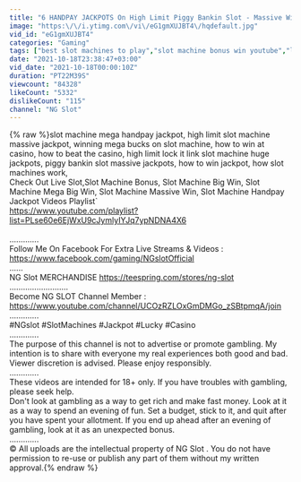```yaml
---
title: "6 HANDPAY JACKPOTS On High Limit Piggy Bankin Slot - Massive Winning Session"
image: "https:\/\/i.ytimg.com\/vi\/eG1gmXUJBT4\/hqdefault.jpg"
vid_id: "eG1gmXUJBT4"
categories: "Gaming"
tags: ["best slot machines to play","slot machine bonus win youtube","las vegas casinos slot machines"]
date: "2021-10-18T23:38:47+03:00"
vid_date: "2021-10-18T00:00:10Z"
duration: "PT22M39S"
viewcount: "84328"
likeCount: "5332"
dislikeCount: "115"
channel: "NG Slot"
---
```

{% raw %}slot machine mega handpay jackpot, high limit slot machine massive jackpot, winning mega bucks on slot machine, how to win at casino, how to beat the casino,  high limit lock it link slot machine huge jackpots, piggy bankin slot massive jackpots, how to win jackpot, how slot machines work,<br />Check Out Live Slot,Slot Machine Bonus, Slot Machine Big Win, Slot Machine Mega Big Win, Slot Machine Massive Win, Slot Machine Handpay Jackpot Videos Playlist`<br /><a rel="nofollow" target="blank" href="https://www.youtube.com/playlist?list=PLse60e6EjWxU9cJymlyIYJq7ypNDNA4X6">https://www.youtube.com/playlist?list=PLse60e6EjWxU9cJymlyIYJq7ypNDNA4X6</a><br /><br />.............<br />Follow Me On Facebook For Extra Live Streams &amp; Videos : <a rel="nofollow" target="blank" href="https://www.facebook.com/gaming/NGslotOfficial">https://www.facebook.com/gaming/NGslotOfficial</a><br />......<br />NG Slot MERCHANDISE <a rel="nofollow" target="blank" href="https://teespring.com/stores/ng-slot">https://teespring.com/stores/ng-slot</a><br />..........................<br />Become NG SLOT Channel Member : <a rel="nofollow" target="blank" href="https://www.youtube.com/channel/UCOzRZLOxGmDMGo_zSBtpmqA/join">https://www.youtube.com/channel/UCOzRZLOxGmDMGo_zSBtpmqA/join</a><br />.............<br />#NGslot  #SlotMachines #Jackpot #Lucky #Casino<br />.............<br />The purpose of this channel is not to advertise or promote gambling. My intention is to share with everyone my real experiences both good and bad. Viewer discretion is advised. Please enjoy responsibly. <br />.............<br />These videos are intended for 18+ only. If you have troubles with gambling, please seek help.<br />Don't look at gambling as a way to get rich and make fast money. Look at it as a way to spend an evening of fun. Set a budget, stick to it, and quit after you have spent your allotment. If you end up ahead after an evening of gambling, look at it as an unexpected bonus.<br />.............<br />© All uploads are the intellectual property of NG Slot . You do not have permission to re-use or publish any part of them without my written approval.{% endraw %}
